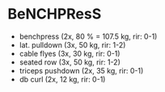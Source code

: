 # BeNCHPResS
* benchpress (2x, 80 % = 107.5 kg, rir: 0-1)
* lat. pulldown (3x, 50 kg, rir: 1-2)
* cable flyes (3x, 30 kg, rir: 0-1)
* seated row (3x, 50 kg, rir: 1-2)
* triceps pushdown (2x, 35 kg, rir: 0-1)
* db curl (2x, 12 kg, rir: 0-1)
